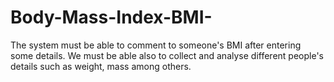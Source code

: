 # Body-Mass-Index-BMI-
The system must be able to comment to someone's BMI after entering some details.
We must be able also to collect and analyse different people's details such as weight, mass among others.
